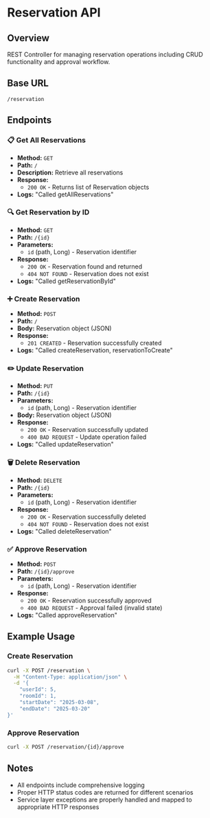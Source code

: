 # Reservation API

## Overview
REST Controller for managing reservation operations including CRUD functionality and approval workflow.

## Base URL
```
/reservation
```

## Endpoints

### 📋 Get All Reservations
- **Method:** `GET`
- **Path:** `/`
- **Description:** Retrieve all reservations
- **Response:**
  - `200 OK` - Returns list of Reservation objects
- **Logs:** "Called getAllReservations"

### 🔍 Get Reservation by ID
- **Method:** `GET`
- **Path:** `/{id}`
- **Parameters:**
  - `id` (path, Long) - Reservation identifier
- **Response:**
  - `200 OK` - Reservation found and returned
  - `404 NOT FOUND` - Reservation does not exist
- **Logs:** "Called getReservationById"

### ➕ Create Reservation
- **Method:** `POST`
- **Path:** `/`
- **Body:** Reservation object (JSON)
- **Response:**
  - `201 CREATED` - Reservation successfully created
- **Logs:** "Called createReservation, reservationToCreate"

### ✏️ Update Reservation
- **Method:** `PUT`
- **Path:** `/{id}`
- **Parameters:**
  - `id` (path, Long) - Reservation identifier
- **Body:** Reservation object (JSON)
- **Response:**
  - `200 OK` - Reservation successfully updated
  - `400 BAD REQUEST` - Update operation failed
- **Logs:** "Called updateReservation"

### 🗑️ Delete Reservation
- **Method:** `DELETE`
- **Path:** `/{id}`
- **Parameters:**
  - `id` (path, Long) - Reservation identifier
- **Response:**
  - `200 OK` - Reservation successfully deleted
  - `404 NOT FOUND` - Reservation does not exist
- **Logs:** "Called deleteReservation"

### ✅ Approve Reservation
- **Method:** `POST`
- **Path:** `/{id}/approve`
- **Parameters:**
  - `id` (path, Long) - Reservation identifier
- **Response:**
  - `200 OK` - Reservation successfully approved
  - `400 BAD REQUEST` - Approval failed (invalid state)
- **Logs:** "Called approveReservation"
<!-- 
## Error Handling

| Exception | HTTP Status | Description |
|-----------|-------------|-------------|
| `NoSuchElementException` | `404 NOT FOUND` | Requested resource not found |
| `IllegalStateException` | `400 BAD REQUEST` | Invalid operation state |
| General `Exception` | `400 BAD REQUEST` | Update operation failed | -->

<!-- ## Technology Stack
- **Framework:** Spring Boot
- **Logging:** SLF4J
- **Architecture:** REST Controller + Service Layer -->

## Example Usage

### Create Reservation
```bash
curl -X POST /reservation \
  -H "Content-Type: application/json" \
  -d '{
    "userId": 5,
    "roomId": 1,
    "startDate": "2025-03-08",
    "endDate": "2025-03-20"
}'
```

### Approve Reservation
```bash
curl -X POST /reservation/{id}/approve
```

## Notes
- All endpoints include comprehensive logging
- Proper HTTP status codes are returned for different scenarios
- Service layer exceptions are properly handled and mapped to appropriate HTTP responses
